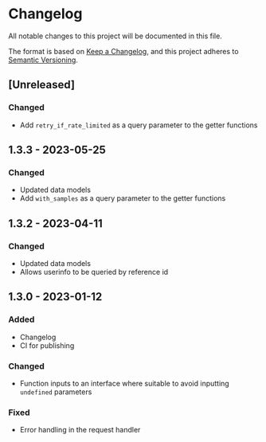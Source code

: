# Changelog

All notable changes to this project will be documented in this file.

The format is based on [Keep a Changelog](https://keepachangelog.com/en/1.0.0/),
and this project adheres to [Semantic Versioning](https://semver.org/spec/v2.0.0.html).

## [Unreleased]

### Changed

- Add `retry_if_rate_limited` as a query parameter to the getter functions

## 1.3.3 - 2023-05-25

### Changed

- Updated data models
- Add `with_samples` as a query parameter to the getter functions

## 1.3.2 - 2023-04-11

### Changed

- Updated data models
- Allows userinfo to be queried by reference id

## 1.3.0 - 2023-01-12

### Added

- Changelog
- CI for publishing

### Changed

- Function inputs to an interface where suitable to avoid inputting `undefined` parameters

### Fixed

- Error handling in the request handler
